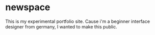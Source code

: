 # newspace
This is my experimental portfolio site. Cause i'm a beginner interface designer from germany, I wanted to make this public.

